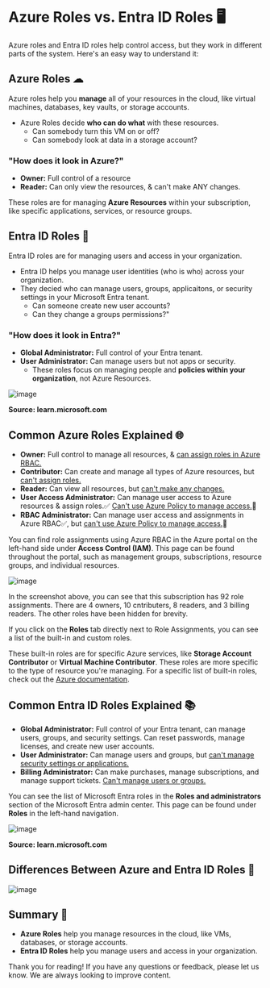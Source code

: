 # Azure Roles vs. Entra ID Roles 🖥
Azure roles and Entra ID roles help control access, but they work in different parts of the system. Here's an easy way to understand it:

## Azure Roles ☁
Azure roles help you **manage** all of your resources in the cloud, like virtual machines, databases, key vaults, or storage accounts. 
+ Azure Roles decide **who can do what** with these resources. 
    + Can somebody turn this VM on or off?
    + Can somebody look at data in a storage account?

### "How does it look in Azure?"
+ **Owner:** Full control of a resource
+ **Reader:** Can only view the resources, & can't make ANY changes. 

These roles are for managing **Azure Resources** within your subscription, like specific applications, services, or resource groups. 

## Entra ID Roles 📖
Entra ID roles are for managing users and access in your organization.
+ Entra ID helps you manage user identities (who is who) across your organization. 
+ They decied who can manage users, groups, applicaitons, or security settings in your Microsoft Entra tenant. 
    + Can someone create new user accounts?
    + Can they change a groups permissions?"

### "How does it look in Entra?"
 + **Global Administrator:** Full control of your Entra tenant.
 + **User Administrator:**  Can manage users but not apps or security.
    + These roles focus on managing people and **policies within your organization**, not Azure Resources.

![image](https://github.com/user-attachments/assets/af51151f-c84f-4ced-91c5-31c02d6e602f)

 **Source: learn.microsoft.com**

## Common Azure Roles Explained 🌐
+ **Owner:** Full control to manage all resources, & <u> can assign roles in Azure RBAC.</u> 
+ **Contributor:** Can create and manage all types of Azure resources, but <u>can't assign roles.</u>
+ **Reader:** Can view all resources, but <u>can't make any changes.</u>
+ **User Access Administrator:** Can manage user access to Azure resources & assign roles.✅ <u> Can't use Azure Policy to manage access.</u>🚫
+ **RBAC Administrator:** Can manage user access and assignments in Azure RBAC✅, but <u>can't use Azure Policy to manage access.</u>🚫

You can find role assignments using Azure RBAC in the Azure portal on the left-hand side under **Access Control (IAM)**. This page can be found throughout the portal, such as management groups, subscriptions, resource groups, and individual resources.

![image](https://github.com/user-attachments/assets/e68ce24a-2f94-444f-90fe-74f4091ca79e)

In the screenshot above, you can see that this subscription has 92 role assignments. There are 4 owners, 10 cntributers, 8 readers, and 3 billing readers. The other roles have been hidden for brevity. 

If you click on the **Roles** tab directly next to Role Assignments, you can see a list of the built-in and custom roles. 

These built-in roles are for specific Azure services, like **Storage Account Contributor** or **Virtual Machine Contributor**. These roles are more specific to the type of resource you're managing. For a specific list of built-in roles, check out the [Azure documentation](https://docs.microsoft.com/en-us/azure/role-based-access-control/built-in-roles).

## Common Entra ID Roles Explained 📚
+ **Global Administrator:** Full control of your Entra tenant, can manage users, groups, and security settings. Can reset passwords, manage licenses, and create new user accounts.
+ **User Administrator:** Can manage users and groups, but <u>can't manage security settings or applications.</u>
+ **Billing Administrator:** Can make purchases, manage subscriptions, and manage support tickets. <u>Can't manage users or groups.</u>

You can see the list of Microsoft Entra roles in the **Roles and administrators** section of the Microsoft Entra admin center. This page can be found under **Roles** in the left-hand navigation.

![image](https://github.com/user-attachments/assets/bf62eef8-0bb4-4b90-a233-a21503be8473)

 **Source: learn.microsoft.com**

 ## Differences Between Azure and Entra ID Roles 🤔
 ![image](https://github.com/user-attachments/assets/0a81d555-9a68-41ef-ada6-40751f262167)

 ## Summary 📝
+ **Azure Roles** help you manage resources in the cloud, like VMs, databases, or storage accounts.
+ **Entra ID Roles** help you manage users and access in your organization.

Thank you for reading! If you have any questions or feedback, please let us know. We are always looking to improve content. 

